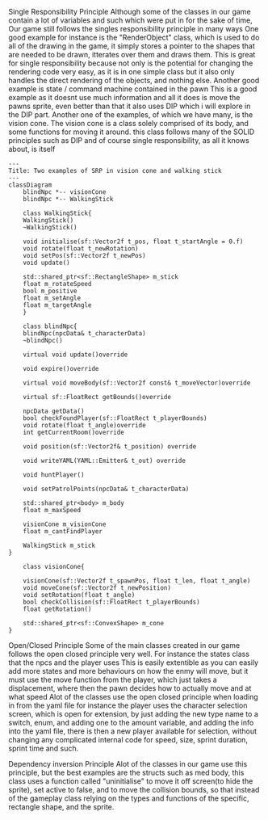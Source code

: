 Single Responsibility Principle
Although some of the classes in our game contain a lot of variables and such which were put in for the sake of time, Our game still follows the singles responsibility principle in many ways
One good example for instance is the "RenderObject" class, which is used to do all of the drawing in the game, it simply stores a pointer to the shapes that are needed to be drawn, itterates over them and draws them.
This is great for single responsibility because not only is the potential for changing the rendering code very easy, as it is in one simple class
but it also only handles the direct rendering of the objects, and nothing else.
Another good example is state / command machine contained in the pawn
This is a good example as it doesnt use much information and all it does is move the pawns sprite, even better than that it also uses DIP which i will explore in the DIP part.
Another one of the examples, of which we have many, is the vision cone.
The vision cone is a class solely comprised of its body, and some functions for moving it around.
this class follows many of the SOLID principles such as DIP and of course single responsibility, as all it knows about, is itself


```mermaid
---
Title: Two examples of SRP in vision cone and walking stick
---
classDiagram
    blindNpc *-- visionCone
    blindNpc *-- WalkingStick

    class WalkingStick{
	WalkingStick()
	~WalkingStick()

	void initialise(sf::Vector2f t_pos, float t_startAngle = 0.f)
	void rotate(float t_newRotation)
	void setPos(sf::Vector2f t_newPos)
	void update()

	std::shared_ptr<sf::RectangleShape> m_stick
	float m_rotateSpeed
	bool m_positive
	float m_setAngle
	float m_targetAngle
    }

    class blindNpc{
	blindNpc(npcData& t_characterData)
	~blindNpc()

	virtual void update()override

	void expire()override

	virtual void moveBody(sf::Vector2f const& t_moveVector)override

	virtual sf::FloatRect getBounds()override

	npcData getData()
	bool checkFoundPlayer(sf::FloatRect t_playerBounds)
	void rotate(float t_angle)override
	int getCurrentRoom()override

	void position(sf::Vector2f& t_position) override

	void writeYAML(YAML::Emitter& t_out) override

	void huntPlayer()

	void setPatrolPoints(npcData& t_characterData)

	std::shared_ptr<body> m_body
	float m_maxSpeed

	visionCone m_visionCone
	float m_cantFindPlayer

	WalkingStick m_stick
}

    class visionCone{

	visionCone(sf::Vector2f t_spawnPos, float t_len, float t_angle)
	void moveCone(sf::Vector2f t_newPosition)
	void setRotation(float t_angle)
	bool checkCollision(sf::FloatRect t_playerBounds)
	float getRotation()

	std::shared_ptr<sf::ConvexShape> m_cone 
}
```

Open/Closed Principle
Some of the main classes created in our game follows the open closed principle very well.
For instance the states class that the npcs and the player uses
This is easily extentible as you can easily add more states and more behaviours on how the enmy will move, but it must use the move function from the player, which just takes a displacement,
where then the pawn decides how to actually move and at what speed
Alot of the classes use the open closed principle when loading in from the yaml file
for instance the player uses the character selection screen, which is open for extension, by just adding the new type name to a switch, enum, and adding one to the amount variable, and adding the info into the yaml file, there is then a new player available for selection, without changing any complicated internal code for speed, size, sprint duration, sprint time and such.

Dependency inversion Principle
Alot of the classes in our game use this principle, but the best examples are the structs such as med body, 
this class uses a function called "uninitialise" to move it off screen(to hide the sprite), set active to false, and to move the collision bounds, so that instead of the gameplay class relying on the types and functions of the specific, rectangle shape, and the sprite.

